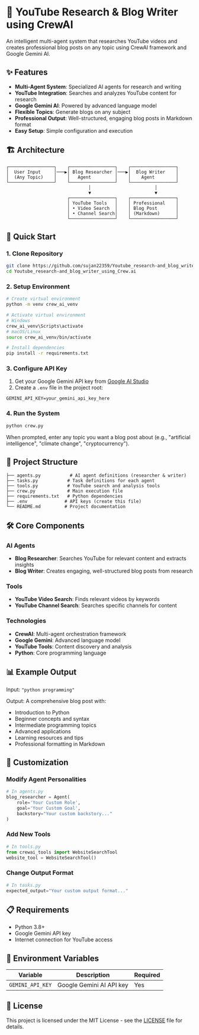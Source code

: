 # 🤖 YouTube Research & Blog Writer using CrewAI

An intelligent multi-agent system that researches YouTube videos and creates professional blog posts on any topic using CrewAI framework and Google Gemini AI.

## ✨ Features

- **Multi-Agent System**: Specialized AI agents for research and writing
- **YouTube Integration**: Searches and analyzes YouTube content for research
- **Google Gemini AI**: Powered by advanced language model
- **Flexible Topics**: Generate blogs on any subject
- **Professional Output**: Well-structured, engaging blog posts in Markdown format
- **Easy Setup**: Simple configuration and execution

## 🏗️ Architecture

```
┌─────────────────┐    ┌─────────────────┐    ┌─────────────────┐
│  User Input     │───▶│ Blog Researcher │───▶│  Blog Writer    │
│  (Any Topic)    │    │   Agent         │    │    Agent        │
└─────────────────┘    └─────────────────┘    └─────────────────┘
                               │                        │
                               ▼                        ▼
                       ┌─────────────────┐    ┌─────────────────┐
                       │ YouTube Tools   │    │ Professional    │
                       │ • Video Search  │    │ Blog Post       │
                       │ • Channel Search│    │ (Markdown)      │
                       └─────────────────┘    └─────────────────┘
```

## 🚀 Quick Start

### 1. Clone Repository
```bash
git clone https://github.com/sujan22359/Youtube_research-and_blog_writer_using_Crew.ai.git
cd Youtube_research-and_blog_writer_using_Crew.ai
```

### 2. Setup Environment
```bash
# Create virtual environment
python -m venv crew_ai_venv

# Activate virtual environment
# Windows
crew_ai_venv\Scripts\activate
# macOS/Linux
source crew_ai_venv/bin/activate

# Install dependencies
pip install -r requirements.txt
```

### 3. Configure API Key
1. Get your Google Gemini API key from [Google AI Studio](https://aistudio.google.com/)
2. Create a `.env` file in the project root:
```env
GEMINI_API_KEY=your_gemini_api_key_here
```

### 4. Run the System
```bash
python crew.py
```

When prompted, enter any topic you want a blog post about (e.g., "artificial intelligence", "climate change", "cryptocurrency").

## 📁 Project Structure

```
├── agents.py           # AI agent definitions (researcher & writer)
├── tasks.py           # Task definitions for each agent
├── tools.py           # YouTube search and analysis tools
├── crew.py            # Main execution file
├── requirements.txt   # Python dependencies
├── .env              # API keys (create this file)
└── README.md         # Project documentation
```

## 🛠️ Core Components

### **AI Agents**
- **Blog Researcher**: Searches YouTube for relevant content and extracts insights
- **Blog Writer**: Creates engaging, well-structured blog posts from research

### **Tools**
- **YouTube Video Search**: Finds relevant videos by keywords
- **YouTube Channel Search**: Searches specific channels for content

### **Technologies**
- **CrewAI**: Multi-agent orchestration framework
- **Google Gemini**: Advanced language model
- **YouTube Tools**: Content discovery and analysis
- **Python**: Core programming language

## 📊 Example Output

Input: `"python programming"`

Output: A comprehensive blog post with:
- Introduction to Python
- Beginner concepts and syntax
- Intermediate programming topics
- Advanced applications
- Learning resources and tips
- Professional formatting in Markdown

## 🔧 Customization

### Modify Agent Personalities
```python
# In agents.py
blog_researcher = Agent(
    role='Your Custom Role',
    goal='Your Custom Goal',
    backstory="Your custom backstory..."
)
```

### Add New Tools
```python
# In tools.py
from crewai_tools import WebsiteSearchTool
website_tool = WebsiteSearchTool()
```

### Change Output Format
```python
# In tasks.py
expected_output="Your custom output format..."
```

## 📋 Requirements

- Python 3.8+
- Google Gemini API key
- Internet connection for YouTube access

## 🔐 Environment Variables

| Variable | Description | Required |
|----------|-------------|----------|
| `GEMINI_API_KEY` | Google Gemini AI API key | Yes |


## 📄 License

This project is licensed under the MIT License - see the [LICENSE](LICENSE) file for details.
